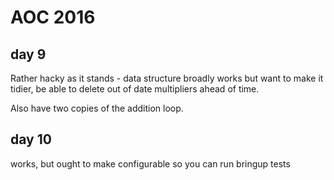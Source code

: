 # AOC 2016

## day 9

Rather hacky as it stands - data structure broadly works but want to make it tidier, be able to delete out of date multipliers ahead of time.

Also have two copies of the addition loop.

## day 10

works, but ought to make configurable so you can run bringup tests
